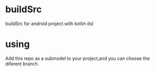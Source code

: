 # buildSrc
buildSrc for android project with kotlin dsl

# using 

Add this repo as a submodel to your project,and you can choose the diferent branch.
